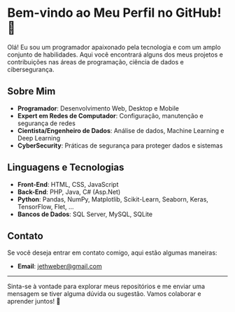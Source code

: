 # Bem-vindo ao Meu Perfil no GitHub! 👋

Olá! Eu sou um programador apaixonado pela tecnologia e com um amplo conjunto de habilidades. Aqui você encontrará alguns dos meus projetos e contribuições nas áreas de programação, ciência de dados e cibersegurança.

## Sobre Mim

- **Programador**: Desenvolvimento Web, Desktop e Mobile
- **Expert em Redes de Computador**: Configuração, manutenção e segurança de redes
- **Cientista/Engenheiro de Dados**: Análise de dados, Machine Learning e Deep Learning
- **CyberSecurity**: Práticas de segurança para proteger dados e sistemas

## Linguagens e Tecnologias

- **Front-End**: HTML, CSS, JavaScript
- **Back-End**: PHP, Java, C# (Asp.Net)
- **Python**: Pandas, NumPy, Matplotlib, Scikit-Learn, Seaborn, Keras, TensorFlow, Flet, ...
- **Bancos de Dados**: SQL Server, MySQL, SQLite



## Contato

Se você deseja entrar em contato comigo, aqui estão algumas maneiras:

- **Email**: [jethweber@gmail.com](mailto:seuemail@exemplo.com)

---

Sinta-se à vontade para explorar meus repositórios e me enviar uma mensagem se tiver alguma dúvida ou sugestão. Vamos colaborar e aprender juntos! 🚀
